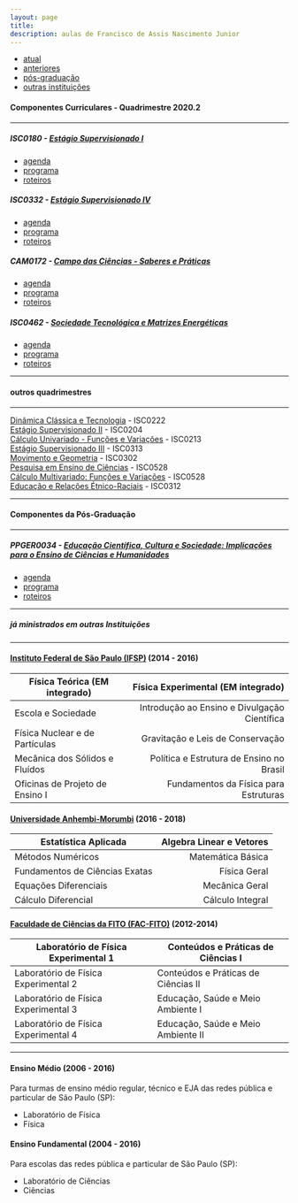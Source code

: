 ```yaml
---
layout: page
title:
description: aulas de Francisco de Assis Nascimento Junior
---
```


<div class="navbar">
    <div class="navbar-inner">
        <ul class="nav">
            <li><a href="#current">atual</a></li>
            <li><a href="#old">anteriores</a></li>
            <li><a href="#shortcourses">pós-graduação</a></li>
            <li><a href="#misc">outras instituições</a></li>
        </ul>
    </div>
</div>


#### <a name="current"></a>Componentes Curriculares - Quadrimestre 2020.2

---

##### ISC0180 - [Estágio Supervisionado I](https://itxesco.github.io/aulas/ISC0180/index.html)

- [agenda](https://itxesco.github.io/aulas/ISC0180/agenda.html)
- [programa](https://itxesco.github.io/aulas/ISC0180/programa.html)
- [roteiros](https://itxesco.github.io/aulas/ISC0180/roteiros.html)

##### ISC0332 - [Estágio Supervisionado IV](https://itxesco.github.io/aulas/ISC0332/index.html)

- [agenda](https://itxesco.github.io/aulas/ISC0332/agenda.html)
- [programa](https://itxesco.github.io/aulas/ISC0332/programa.html)
- [roteiros](https://itxesco.github.io/aulas/ISC0332/roteiros.html)

##### CAM0172 - [Campo das Ciências - Saberes e Práticas](https://itxesco.github.io/aulas/CAM0172/index.html)

- [agenda](https://itxesco.github.io/aulas/CAM0172/agenda.html)
- [programa](https://itxesco.github.io/aulas/CAM0172/programa.html)
- [roteiros](https://itxesco.github.io/aulas/CAM0172/roteiros.html)


##### ISC0462 - [Sociedade Tecnológica e Matrizes Energéticas](https://itxesco.github.io/aulas/ISC0462/index.html)

- [agenda](https://itxesco.github.io/aulas/ISC0462/agenda.html)
- [programa](https://itxesco.github.io/aulas/ISC0462/programa.html)
- [roteiros](https://itxesco.github.io/aulas/ISC0462/roteiros.html)

---

#### <a name="old"></a>outros quadrimestres

---


[Dinâmica Clássica e Tecnologia](https://itxesco.github.io/aulas/ISC0222/index.html) - ISC0222  
[Estágio Supervisionado II](https://itxesco.github.io/aulas/ISC0204/index.html) - ISC0204  
[Cálculo Univariado - Funções e Variações](https://itxesco.github.io/aulas/ISC0213/index.html) - ISC0213  
[Estágio Supervisionado III](https://itxesco.github.io/aulas/ISC0313/index.html) - ISC0313  
[Movimento e Geometria](https://itxesco.github.io/aulas/ISC0302/index.html) - ISC0302  
[Pesquisa em Ensino de Ciências](https://itxesco.github.io/aulas/ISC0528/index.html) - ISC0528  
[Cálculo Multivariado: Funções e Variações](https://itxesco.github.io/aulas/ISC0221/index.html) - ISC0528  
[Educação e Relações Étnico-Raciais](https://itxesco.github.io/aulas/ISC0312/index.html) - ISC0312  


---

#### <a name="misc"></a>Componentes da Pós-Graduação

---

##### PPGER0034 - [Educação Científica, Cultura e Sociedade: Implicações para o Ensino de Ciências e Humanidades](https://itxesco.github.io/aulas/PPGER0034/index.html)

- [agenda](https://itxesco.github.io/aulas/PPGER0034/agenda.html)
- [programa](https://itxesco.github.io/aulas/PPGER0034/programa.html)
- [roteiros](https://itxesco.github.io/aulas/PPGER0034/roteiros.html)

---
##### <a name="shortcourses"></a> já ministrados em outras Instituições

---

#### [Instituto Federal de São Paulo (IFSP)](https://spo.ifsp.edu.br) (2014 - 2016)

Física Teórica (EM integrado) |  Física Experimental (EM integrado)
---|---:
Escola e Sociedade | Introdução ao Ensino e Divulgação Científica
Física Nuclear e de Partículas | Gravitação e Leis de Conservação
Mecânica dos Sólidos e Fluídos | Política e Estrutura de Ensino no Brasil
Oficinas de Projeto de Ensino I |Fundamentos da Física para Estruturas

#### [Universidade Anhembi-Morumbi](https://portal.anhembi.br/escolas/engenharia-e-tecnologia/) (2016 - 2018)


Estatística Aplicada | Algebra Linear e Vetores
---|---:
Métodos Numéricos | Matemática Básica
Fundamentos de Ciências Exatas | Física Geral
Equações Diferenciais | Mecânica Geral
Cálculo Diferencial | Cálculo Integral

#### [Faculdade de Ciências da FITO (FAC-FITO)](http://fito.edu.br) (2012-2014)

Laboratório de Física Experimental 1 | Conteúdos e Práticas de Ciências I
--|--
Laboratório de Física Experimental 2 | Conteúdos e Práticas de Ciências II
Laboratório de Física Experimental 3 | Educação, Saúde e Meio Ambiente I
Laboratório de Física Experimental 4 | Educação, Saúde e Meio Ambiente II


---  
#### Ensino Médio (2006 - 2016)

Para turmas de ensino médio regular, técnico e EJA das redes pública e particular de São Paulo (SP):

- Laboratório de Física 
- Física


#### Ensino Fundamental (2004 - 2016)

Para escolas das redes pública e particular de São Paulo (SP):

- Laboratório de Ciências
- Ciências  
